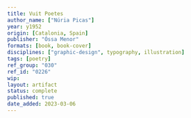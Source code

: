 ```yaml
---
title: Vuit Poetes
author_name: ["Núria Picas"]
year: y1952
origin: [Catalonia, Spain]
publisher: "Óssa Menor"
formats: [book, book-cover]
disciplines: ["graphic-design", typography, illustration]
tags: [poetry]
ref_group: "030"
ref_id: "0226"
wip:
layout: artifact
status: complete
published: true
date_added: 2023-03-06
---
```

